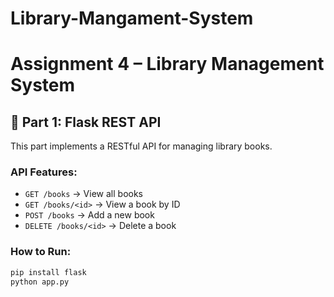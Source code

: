 # Library-Mangament-System
# Assignment 4 – Library Management System

## 🔹 Part 1: Flask REST API

This part implements a RESTful API for managing library books.

### API Features:
- `GET /books` → View all books
- `GET /books/<id>` → View a book by ID
- `POST /books` → Add a new book
- `DELETE /books/<id>` → Delete a book

### How to Run:

```bash
pip install flask
python app.py
